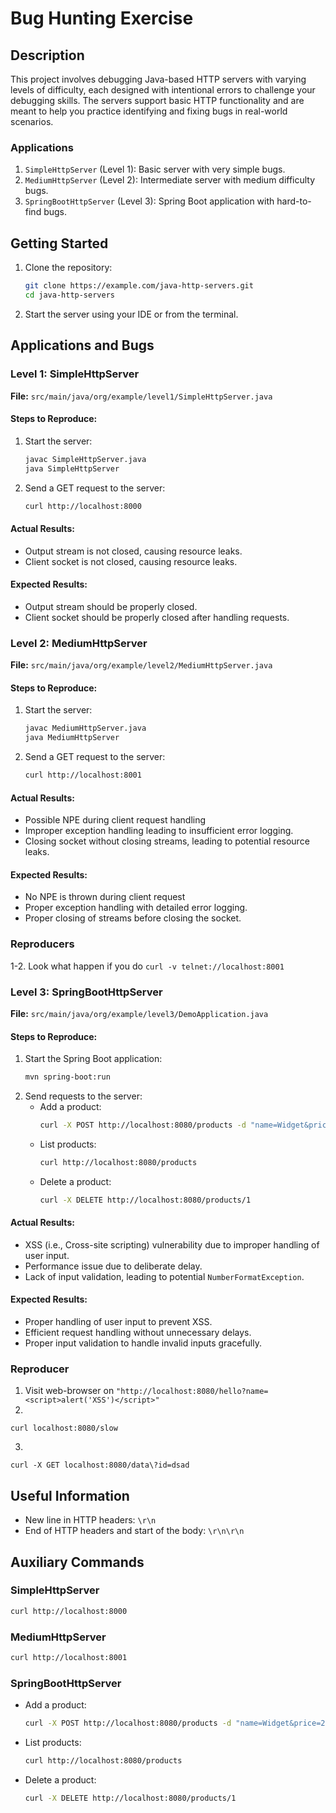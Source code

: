 # Bug Hunting Exercise

## Description
This project involves debugging Java-based HTTP servers with varying levels of difficulty, each designed with intentional errors to challenge your debugging skills. The servers support basic HTTP functionality and are meant to help you practice identifying and fixing bugs in real-world scenarios.

### Applications
1. `SimpleHttpServer` (Level 1): Basic server with very simple bugs.
2. `MediumHttpServer` (Level 2): Intermediate server with medium difficulty bugs.
3. `SpringBootHttpServer` (Level 3): Spring Boot application with hard-to-find bugs.

## Getting Started
1. Clone the repository:
   ```bash
   git clone https://example.com/java-http-servers.git
   cd java-http-servers
   ```
2. Start the server using your IDE or from the terminal.

## Applications and Bugs

### Level 1: SimpleHttpServer
**File:** `src/main/java/org/example/level1/SimpleHttpServer.java`

#### Steps to Reproduce:
1. Start the server:
   ```bash
   javac SimpleHttpServer.java
   java SimpleHttpServer
   ```
2. Send a GET request to the server:
   ```bash
   curl http://localhost:8000
   ```

#### Actual Results:
- Output stream is not closed, causing resource leaks.
- Client socket is not closed, causing resource leaks.

#### Expected Results:
- Output stream should be properly closed.
- Client socket should be properly closed after handling requests.

### Level 2: MediumHttpServer
**File:** `src/main/java/org/example/level2/MediumHttpServer.java`

#### Steps to Reproduce:
1. Start the server:
   ```bash
   javac MediumHttpServer.java
   java MediumHttpServer
   ```
2. Send a GET request to the server:
   ```bash
   curl http://localhost:8001
   ```

#### Actual Results:
- Possible NPE during client request handling  
- Improper exception handling leading to insufficient error logging.
- Closing socket without closing streams, leading to potential resource leaks.

#### Expected Results:
- No NPE is thrown during client request
- Proper exception handling with detailed error logging.
- Proper closing of streams before closing the socket.

### Reproducers 
1-2. Look what happen if you do `curl -v telnet://localhost:8001`

### Level 3: SpringBootHttpServer
**File:** `src/main/java/org/example/level3/DemoApplication.java`

#### Steps to Reproduce:
1. Start the Spring Boot application:
   ```bash
   mvn spring-boot:run
   ```
2. Send requests to the server:
   - Add a product:
     ```bash
     curl -X POST http://localhost:8080/products -d "name=Widget&price=25"
     ```
   - List products:
     ```bash
     curl http://localhost:8080/products
     ```
   - Delete a product:
     ```bash
     curl -X DELETE http://localhost:8080/products/1
     ```

#### Actual Results:
- XSS (i.e., Cross-site scripting) vulnerability due to improper handling of user input.
- Performance issue due to deliberate delay.
- Lack of input validation, leading to potential `NumberFormatException`.

#### Expected Results:
- Proper handling of user input to prevent XSS.
- Efficient request handling without unnecessary delays.
- Proper input validation to handle invalid inputs gracefully.

### Reproducer

1. Visit web-browser on `"http://localhost:8080/hello?name=<script>alert('XSS')</script>"`
2.
```
curl localhost:8080/slow
```
3.
```
curl -X GET localhost:8080/data\?id=dsad
```

## Useful Information

- New line in HTTP headers: `\r\n`
- End of HTTP headers and start of the body: `\r\n\r\n`

## Auxiliary Commands

### SimpleHttpServer
```bash
curl http://localhost:8000
```

### MediumHttpServer
```bash
curl http://localhost:8001
```

### SpringBootHttpServer
- Add a product:
  ```bash
  curl -X POST http://localhost:8080/products -d "name=Widget&price=25"
  ```
- List products:
  ```bash
  curl http://localhost:8080/products
  ```
- Delete a product:
  ```bash
  curl -X DELETE http://localhost:8080/products/1
  ```
